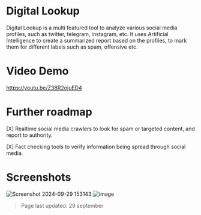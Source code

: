 # Digital Lookup
Digital Lookup is a multi featured tool to analyze various social media profiles, such as twitter, telegram, instagram, etc.
It uses Artificial Intelligence to create a summarized report based on the profiles, to mark them for different labels such as spam, offensive etc.

# Video Demo
https://youtu.be/Z38R2ojuED4

# Further roadmap
[X] Realtime social media crawlers to look for spam or targeted content, and report to authority.

[X] Fact checking tools to verify information being spread through social media.

# Screenshots
![Screenshot 2024-09-29 153143](https://github.com/user-attachments/assets/5229d897-7dac-47d5-8ce6-6d95ce7078f9)
![image](https://github.com/user-attachments/assets/f6d3a4a7-fdad-4903-995e-34afa05871e2)

> Page last updated: 29 september
